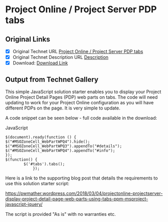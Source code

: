 # Project Online / Project Server PDP tabs

## Original Links

- [x] Original Technet URL [Project Online / Project Server PDP tabs](https://gallery.technet.microsoft.com/Online-Server-PDP-tabs-c8012555)
- [x] Original Technet Description URL [Description](https://gallery.technet.microsoft.com/Online-Server-PDP-tabs-c8012555/description)
- [x] Download: [Download Link](Download\PWAPDPTabs.js)

## Output from Technet Gallery

This simple JavaScript solution starter enables you to display your Project Online Project Detail Pages (PDP) web parts on tabs. The code will need updating to work for your Project Online configuration as you will have different PDPs on the page. It is  very simple to update.

A code snippet can be seen below - full code available in the download:

JavaScript

```
$(document).ready(function () {
$("#MSOZoneCell_WebPartWPQ4").hide();
$("#MSOZoneCell_WebPartWPQ3").appendTo("#details");
$("#MSOZoneCell_WebPartWPQ4").appendTo("#info");
});
$(function() {
        $('#tabs').tabs();
            });
```

Here is a link to the supporting blog post that details the requirements to use this solution starter script:

https://pwmather.wordpress.com/2018/03/04/projectonline-projectserver-display-project-detail-page-web-parts-using-tabs-ppm-msproject-javascript-jquery/

The script is provided "As is" with no warranties etc.

